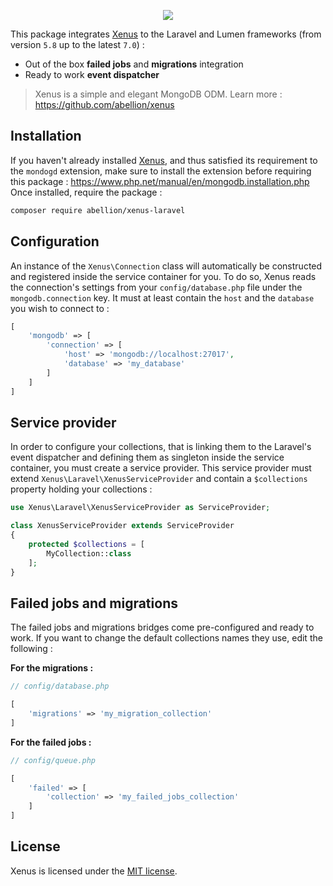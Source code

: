 <p align="center">
    <a target="_blank" href="https://abellion.github.io/xenus/">
        <img src="https://res.cloudinary.com/abellion/image/upload/c_scale,w_300/v1535202916/logo_ilpt3s.png" />
    </a>
</p>

This package integrates [Xenus](https://github.com/abellion/xenus) to the Laravel and Lumen frameworks (from version `5.8` up to the latest `7.0`) :

- Out of the box **failed jobs** and **migrations** integration
- Ready to work **event dispatcher**

> Xenus is a simple and elegant MongoDB ODM. Learn more : https://github.com/abellion/xenus

## Installation

If you haven't already installed [Xenus](https://github.com/abellion/xenus), and thus satisfied its requirement to the `mondogd` extension, make sure to install the extension before requiring this package : https://www.php.net/manual/en/mongodb.installation.php
Once installed, require the package :

```bash
composer require abellion/xenus-laravel
```

## Configuration

An instance of the `Xenus\Connection` class will automatically be constructed and registered inside the service container for you.
To do so, Xenus reads the connection's settings from your `config/database.php` file under the `mongodb.connection` key. It must at least contain the `host` and the `database` you wish to connect to :

```php
[
    'mongodb' => [
        'connection' => [
            'host' => 'mongodb://localhost:27017',
            'database' => 'my_database'
        ]
    ]
]
```

## Service provider

In order to configure your collections, that is linking them to the Laravel's event dispatcher and defining them as singleton inside the service container, you must create a service provider.
This service provider must extend `Xenus\Laravel\XenusServiceProvider` and contain a `$collections` property holding your collections :

```php
use Xenus\Laravel\XenusServiceProvider as ServiceProvider;

class XenusServiceProvider extends ServiceProvider
{
    protected $collections = [
        MyCollection::class
    ];
}
```

## Failed jobs and migrations

The failed jobs and migrations bridges come pre-configured and ready to work. If you want to change the default collections names they use, edit the following :

**For the migrations :**

```php
// config/database.php

[
    'migrations' => 'my_migration_collection'
]
```

**For the failed jobs :**

```php
// config/queue.php

[
    'failed' => [
        'collection' => 'my_failed_jobs_collection'
    ]
]
```

## License

Xenus is licensed under the [MIT license](http://opensource.org/licenses/MIT).
